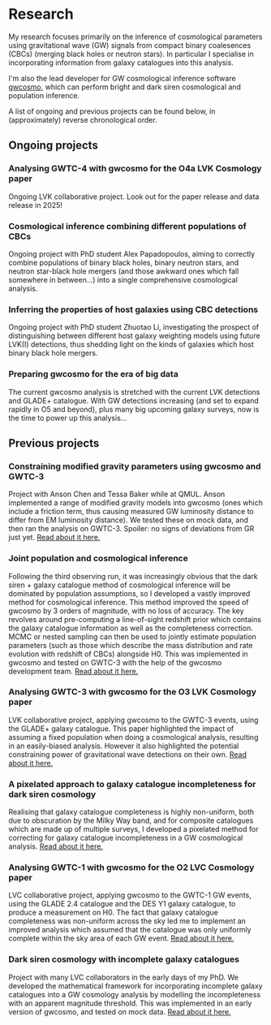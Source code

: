 # Research

My research focuses primarily on the inference of cosmological parameters using gravitational wave (GW) signals from compact binary coalesences (CBCs) (merging black holes or neutron stars). In particular I specialise in incorporating information from galaxy catalogues into this analysis.

I'm also the lead developer for GW cosmological inference software [gwcosmo](https://lscsoft.docs.ligo.org/gwcosmo/), which can perform bright and dark siren cosmological and population inference.

A list of ongoing and previous projects can be found below, in (approximately) reverse chronological order.


## Ongoing projects

### Analysing GWTC-4 with gwcosmo for the O4a LVK Cosmology paper
Ongoing LVK collaborative project. Look out for the paper release and data release in 2025!

### Cosmological inference combining different populations of CBCs
Ongoing project with PhD student Alex Papadopoulos, aiming to correctly combine populations of binary black holes, binary neutron stars, and neutron star-black hole mergers (and those awkward ones which fall somewhere in between...) into a single comprehensive cosmological analysis.

### Inferring the properties of host galaxies using CBC detections
Ongoing project with PhD student Zhuotao Li, investigating the prospect of distinguishing between different host galaxy weighting models using future LVK(I) detections, thus shedding light on the kinds of galaxies which host binary black hole mergers.

### Preparing gwcosmo for the era of big data
The current gwcosmo analysis is stretched with the current LVK detections and GLADE+ catalogue. With GW detections increasing (and set to expand rapidly in O5 and beyond), plus many big upcoming galaxy surveys, now is the time to power up this analysis...


## Previous projects

### Constraining modified gravity parameters using gwcosmo and GWTC-3
Project with Anson Chen and Tessa Baker while at QMUL. Anson implemented a range of modified gravity models into gwcosmo (ones which include a friction term, thus causing measured GW luminosity distance to differ from EM luminosity distance). We tested these on mock data, and then ran the analysis on GWTC-3. Spoiler: no signs of deviations from GR just yet. [Read about it here.](https://iopscience.iop.org/article/10.1088/1475-7516/2024/02/035)

### Joint population and cosmological inference
Following the third observing run, it was increasingly obvious that the dark siren + galaxy catalogue method of cosmological inference will be dominated by population assumptions, so I developed a vastly improved method for cosmological inference. This method improved the speed of gwcosmo by 3 orders of magnitude, with no loss of accuracy. The key revolves around pre-computing a line-of-sight redshift prior which contains the galaxy catalogue information as well as the completeness correction. MCMC or nested sampling can then be used to jointly estimate population parameters (such as those which describe the mass distribution and rate evolution with redshift of CBCs) alongside H0. This was implemented in gwcosmo and tested on GWTC-3 with the help of the gwcosmo development team. [Read about it here.](https://iopscience.iop.org/article/10.1088/1475-7516/2023/12/023)

### Analysing GWTC-3 with gwcosmo for the O3 LVK Cosmology paper
LVK collaborative project, applying gwcosmo to the GWTC-3 events, using the GLADE+ galaxy catalogue. This paper highlighted the impact of assuming a fixed population when doing a cosmological analysis, resulting in an easily-biased analysis. However it also highlighted the potential constraining power of gravitational wave detections on their own. [Read about it here.](https://iopscience.iop.org/article/10.3847/1538-4357/ac74bb)

### A pixelated approach to galaxy catalogue incompleteness for dark siren cosmology
Realising that galaxy catalogue completeness is highly non-uniform, both due to obscuration by the Milky Way band, and for composite catalogues which are made up of multiple surveys, I developed a pixelated method for correcting for galaxy catalogue incompleteness in a GW cosmological analysis. [Read about it here.](https://academic.oup.com/mnras/article/512/1/1127/6526882)

### Analysing GWTC-1 with gwcosmo for the O2 LVC Cosmology paper
LVC collaborative project, applying gwcosmo to the GWTC-1 GW events, using the GLADE 2.4 catalogue and the DES Y1 galaxy catalogue, to produce a measurement on H0. The fact that galaxy catalogue completeness was non-uniform across the sky led me to implement an improved analysis which assumed that the catalogue was only uniformly complete within the sky area of each GW event. [Read about it here.](https://iopscience.iop.org/article/10.3847/1538-4357/abdcb7)

### Dark siren cosmology with incomplete galaxy catalogues
Project with many LVC collaborators in the early days of my PhD. We developed the mathematical framework for incorporating incomplete galaxy catalogues into a GW cosmology analysis by modelling the incompleteness with an apparent magnitude threshold. This was implemented in an early version of gwcosmo, and tested on mock data. [Read about it here.](https://journals.aps.org/prd/abstract/10.1103/PhysRevD.101.122001)



